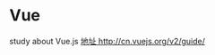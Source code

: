 # Vue

study about Vue.js <a href="http://cn.vuejs.org/v2/guide/">地址 http://cn.vuejs.org/v2/guide/</a>
